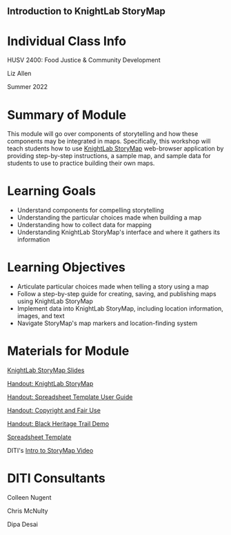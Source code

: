 <h2>Introduction to KnightLab StoryMap</h2>

<h1>Individual Class Info</h1>

HUSV 2400: Food Justice & Community Development

Liz Allen

Summer 2022

<h1>Summary of Module</h1>

This module will go over components of storytelling and how these components may be integrated in maps. Specifically, this workshop will teach students how to use [KnightLab StoryMap](https://storymap.knightlab.com/) web-browser application by providing step-by-step instructions, a sample map, and sample data for students to use to practice building their own maps.

<h1>Learning Goals</h1>

* Understand components for compelling storytelling
* Understanding the particular choices made when building a map
* Understanding how to collect data for mapping
* Understanding KnightLab StoryMap's interface and where it gathers its information

<h1>Learning Objectives</h1>

* Articulate particular choices made when telling a story using a map
* Follow a step-by-step guide for creating, saving, and publishing maps using KnightLab StoryMap
* Implement data into KnightLab StoryMap, including location information, images, and text
* Navigate StoryMap's map markers and location-finding system

<h1>Materials for Module</h1>

[KnightLab StoryMap Slides](https://github.com/NULabNortheastern/digitalassignmentshowcase/blob/master/mapping/su22-berkey-husv2400-storymap/Intro-to-StoryMap.pdf)

[Handout: KnightLab StoryMap](https://github.com/NULabNortheastern/digitalassignmentshowcase/blob/master/mapping/su22-berkey-husv2400-storymap/StoryMap-Handout.pdf)

[Handout: Spreadsheet Template User Guide](https://github.com/NULabNortheastern/digitalassignmentshowcase/blob/master/mapping/su22-berkey-husv2400-storymap/Handout_Storymap-Spreadsheet-Template.pdf)

[Handout: Copyright and Fair Use](https://github.com/NULabNortheastern/digitalassignmentshowcase/blob/master/mapping/su22-berkey-husv2400-storymap/Copyright-fair-use-handout.pdf)

[Handout: Black Heritage Trail Demo](https://github.com/NULabNortheastern/digitalassignmentshowcase/blob/master/mapping/su22-berkey-husv2400-storymap/Black-Heritage-Trail-Demo.pdf)

[Spreadsheet Template](https://docs.google.com/spreadsheets/d/1IIGtxKKhjFVPRMK7mr6MiX3FE6fDH-QYekYvNPwthG8/edit#gid=0)

DITI's [Intro to StoryMap Video](https://youtu.be/X33ud7RYZFg)

<h1>DITI Consultants</h1>

Colleen Nugent

Chris McNulty

Dipa Desai

